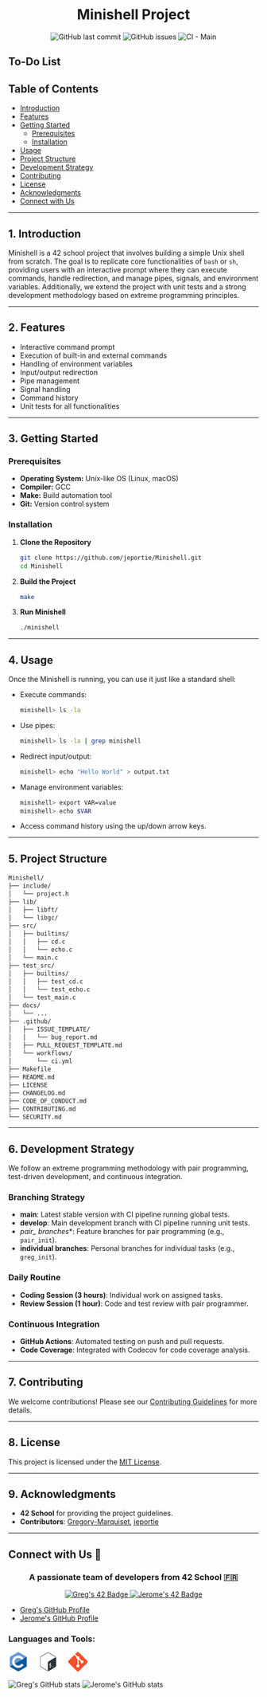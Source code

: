<h1 align="center">Minishell Project</h1>

<p align="center">
  <img src="https://img.shields.io/github/last-commit/jeportie/Minishell" alt="GitHub last commit">
  <img src="https://img.shields.io/github/issues/jeportie/Minishell" alt="GitHub issues">
  <img src="https://github.com/jeportie/minishell/actions/workflows/ci.yml/badge.svg?branch=main" alt="CI - Main">
</p>

## To-Do List

<!-- TODO-START -->
<!-- TODO-END -->

## Table of Contents

- [Introduction](#1-introduction)
- [Features](#2-features)
- [Getting Started](#3-getting-started)
  - [Prerequisites](#prerequisites)
  - [Installation](#installation)
- [Usage](#4-usage)
- [Project Structure](#5-project-structure)
- [Development Strategy](#6-development-strategy)
- [Contributing](#7-contributing)
- [License](#8-license)
- [Acknowledgments](#9-acknowledgments)
- [Connect with Us](#connect-with-us-)

---

## 1. Introduction

Minishell is a 42 school project that involves building a simple Unix shell from scratch. The goal is to replicate core functionalities of `bash` or `sh`, providing users with an interactive prompt where they can execute commands, handle redirection, and manage pipes, signals, and environment variables. Additionally, we extend the project with unit tests and a strong development methodology based on extreme programming principles.

---

## 2. Features

- Interactive command prompt
- Execution of built-in and external commands
- Handling of environment variables
- Input/output redirection
- Pipe management
- Signal handling
- Command history
- Unit tests for all functionalities

---

## 3. Getting Started

### Prerequisites

- **Operating System:** Unix-like OS (Linux, macOS)
- **Compiler:** GCC
- **Make:** Build automation tool
- **Git:** Version control system

### Installation

1. **Clone the Repository**

   ```bash
   git clone https://github.com/jeportie/Minishell.git
   cd Minishell
   ```

2. **Build the Project**

   ```bash
   make
   ```

3. **Run Minishell**

   ```bash
   ./minishell
   ```

---

## 4. Usage

Once the Minishell is running, you can use it just like a standard shell:

- Execute commands:

  ```bash
  minishell> ls -la
  ```

- Use pipes:

  ```bash
  minishell> ls -la | grep minishell
  ```

- Redirect input/output:

  ```bash
  minishell> echo "Hello World" > output.txt
  ```

- Manage environment variables:

  ```bash
  minishell> export VAR=value
  minishell> echo $VAR
  ```

- Access command history using the up/down arrow keys.

---

## 5. Project Structure

```plaintext
Minishell/
├── include/
│   └── project.h
├── lib/
│   ├── libft/
│   └── libgc/
├── src/
│   ├── builtins/
│   │   ├── cd.c
│   │   └── echo.c
│   └── main.c
├── test_src/
│   ├── builtins/
│   │   ├── test_cd.c
│   │   └── test_echo.c
│   └── test_main.c
├── docs/
│   └── ...
├── .github/
│   ├── ISSUE_TEMPLATE/
│   │   └── bug_report.md
│   ├── PULL_REQUEST_TEMPLATE.md
│   └── workflows/
│       └── ci.yml
├── Makefile
├── README.md
├── LICENSE
├── CHANGELOG.md
├── CODE_OF_CONDUCT.md
├── CONTRIBUTING.md
└── SECURITY.md
```

---

## 6. Development Strategy

We follow an extreme programming methodology with pair programming, test-driven development, and continuous integration.

### Branching Strategy

- **main**: Latest stable version with CI pipeline running global tests.
- **develop**: Main development branch with CI pipeline running unit tests.
- **pair_* branches**: Feature branches for pair programming (e.g., `pair_init`).
- **individual branches**: Personal branches for individual tasks (e.g., `greg_init`).

### Daily Routine

- **Coding Session (3 hours)**: Individual work on assigned tasks.
- **Review Session (1 hour)**: Code and test review with pair programmer.

### Continuous Integration

- **GitHub Actions**: Automated testing on push and pull requests.
- **Code Coverage**: Integrated with Codecov for code coverage analysis.

---

## 7. Contributing

We welcome contributions! Please see our [Contributing Guidelines](CONTRIBUTING.md) for more details.

---

## 8. License

This project is licensed under the [MIT License](LICENSE).

---

## 9. Acknowledgments

- **42 School** for providing the project guidelines.
- **Contributors**: [Gregory-Marquiset](https://github.com/Gregory-Marquiset), [jeportie](https://github.com/jeportie)

---

## Connect with Us 🤝
<h3 align="center">A passionate team of developers from 42 School 🇫🇷</h3>

<p align="center">
  <a href="https://profile.intra.42.fr/users/gmarquis">
    <img src="https://badge.mediaplus.ma/greenbinary/gmarquis?1337Badge=off&UM6P=off" alt="Greg's 42 Badge" />
  </a>
  <a href="https://profile.intra.42.fr/users/jeportie">
    <img src="https://badge.mediaplus.ma/greenbinary/jeportie?1337Badge=off&UM6P=off" alt="Jerome's 42 Badge" />
  </a>
</p>

- [Greg's GitHub Profile](https://github.com/Gregory-Marquiset)
- [Jerome's GitHub Profile](https://github.com/jeportie)

### Languages and Tools:

<p align="left">
  <img src="https://github.com/devicons/devicon/blob/master/icons/c/c-original.svg" height="40" alt="C" />
  <img width="12" />
  <img src="https://github.com/devicons/devicon/blob/master/icons/bash/bash-original.svg" height="40" alt="Bash" />
  <img width="12" />
  <img src="https://github.com/devicons/devicon/blob/master/icons/git/git-original.svg" height="40" alt="Git" />
  <img width="12" />
</p>

<div>
  <img height="150" src="https://github-readme-stats.vercel.app/api?username=Gregory-Marquiset&show_icons=true&theme=default" alt="Greg's GitHub stats" />
  <img height="150" src="https://github-readme-stats.vercel.app/api?username=jeportie&show_icons=true&theme=default" alt="Jerome's GitHub stats" />
</div>

